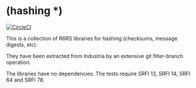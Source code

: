 # (hashing *)

[![CircleCI](https://circleci.com/gh/weinholt/hashing.svg?style=svg)](https://circleci.com/gh/weinholt/hashing)

This is a collection of R6RS libraries for hashing (checksums,
message digests, etc).

They have been extracted from Industria by an extensive git
filter-branch operation.

The libraries have no dependencies. The tests require SRFI 13, SRFI
14, SRFI 64 and SRFI 78.
